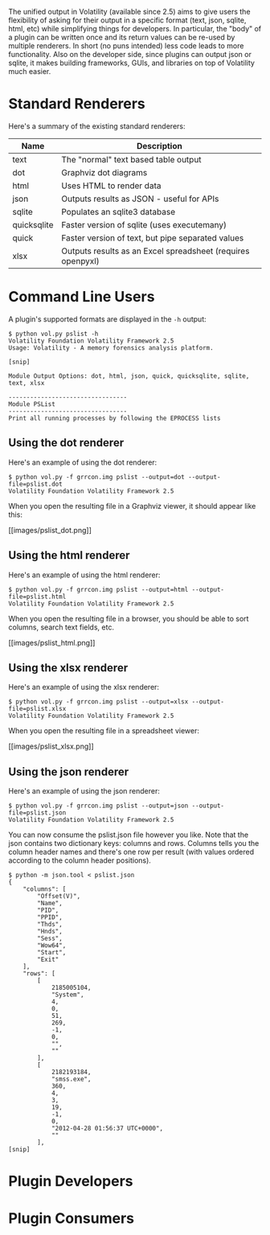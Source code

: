 The unified output in Volatility (available since 2.5) aims to give users the flexibility of asking for their output in a specific format (text, json, sqlite, html, etc) while simplifying things for developers. In particular, the "body" of a plugin can be written once and its return values can be re-used by multiple renderers. In short (no puns intended) less code leads to more functionality. Also on the developer side, since plugins can output json or sqlite, it makes building frameworks, GUIs, and libraries on top of Volatility much easier. 

# Standard Renderers 

Here's a summary of the existing standard renderers:

| Name | Description | 
|------|--------------|
| text | The "normal" text based table output |
| dot | Graphviz dot diagrams | 
| html | Uses HTML to render data | 
| json | Outputs results as JSON - useful for APIs | 
| sqlite | Populates an sqlite3 database |
| quicksqlite | Faster version of sqlite (uses executemany) | 
| quick | Faster version of text, but pipe separated values | 
| xlsx | Outputs results as an Excel spreadsheet (requires openpyxl) |

# Command Line Users

A plugin's supported formats are displayed in the `-h` output:

```
$ python vol.py pslist -h
Volatility Foundation Volatility Framework 2.5
Usage: Volatility - A memory forensics analysis platform.

[snip]

Module Output Options: dot, html, json, quick, quicksqlite, sqlite, text, xlsx

---------------------------------
Module PSList
---------------------------------
Print all running processes by following the EPROCESS lists
```

## Using the dot renderer 

Here's an example of using the dot renderer: 

```
$ python vol.py -f grrcon.img pslist --output=dot --output-file=pslist.dot 
Volatility Foundation Volatility Framework 2.5
```

When you open the resulting file in a Graphviz viewer, it should appear like this:

[[images/pslist_dot.png]]

## Using the html renderer 

Here's an example of using the html renderer: 

```
$ python vol.py -f grrcon.img pslist --output=html --output-file=pslist.html 
Volatility Foundation Volatility Framework 2.5
```

When you open the resulting file in a browser, you should be able to sort columns, search text fields, etc. 

[[images/pslist_html.png]]

## Using the xlsx renderer 

Here's an example of using the xlsx renderer: 

```
$ python vol.py -f grrcon.img pslist --output=xlsx --output-file=pslist.xlsx 
Volatility Foundation Volatility Framework 2.5
```

When you open the resulting file in a spreadsheet viewer:

[[images/pslist_xlsx.png]]

## Using the json renderer 

Here's an example of using the json renderer: 

```
$ python vol.py -f grrcon.img pslist --output=json --output-file=pslist.json 
Volatility Foundation Volatility Framework 2.5
```

You can now consume the pslist.json file however you like. Note that the json contains two dictionary keys: columns and rows. Columns tells you the column header names and there's one row per result (with values ordered according to the column header positions). 

```
$ python -m json.tool < pslist.json 
{
    "columns": [
        "Offset(V)",
        "Name",
        "PID",
        "PPID",
        "Thds",
        "Hnds",
        "Sess",
        "Wow64",
        "Start",
        "Exit"
    ],
    "rows": [
        [
            2185005104,
            "System",
            4,
            0,
            51,
            269,
            -1,
            0,
            "",
            ""
        ],
        [
            2182193184,
            "smss.exe",
            360,
            4,
            3,
            19,
            -1,
            0,
            "2012-04-28 01:56:37 UTC+0000",
            ""
        ],
[snip]
```

# Plugin Developers

# Plugin Consumers